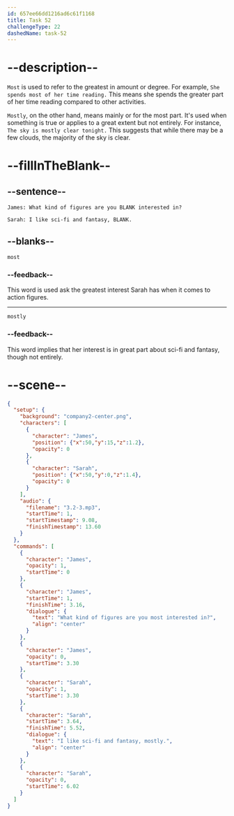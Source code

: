 ```yaml
---
id: 657ee66dd1216ad6c61f1168
title: Task 52
challengeType: 22
dashedName: task-52
---
```


<!-- (Audio) James: What kind of figures are you most interested in? Sarah: I like sci-fi and fantasy, mostly. -->

# --description--

`Most` is used to refer to the greatest in amount or degree. For example, `She spends most of her time reading.` This means she spends the greater part of her time reading compared to other activities.

`Mostly`, on the other hand, means mainly or for the most part. It's used when something is true or applies to a great extent but not entirely. For instance, `The sky is mostly clear tonight.` This suggests that while there may be a few clouds, the majority of the sky is clear.

# --fillInTheBlank--

## --sentence--

`James: What kind of figures are you BLANK interested in?`

`Sarah: I like sci-fi and fantasy, BLANK.`

## --blanks--

`most`

### --feedback--

This word is used ask the greatest interest Sarah has when it comes to action figures.

---

`mostly`

### --feedback--

This word implies that her interest is in great part about sci-fi and fantasy, though not entirely.


# --scene--

```json
{
  "setup": {
    "background": "company2-center.png",
    "characters": [
      {
        "character": "James",
        "position": {"x":50,"y":15,"z":1.2},
        "opacity": 0
      },
      {
        "character": "Sarah",
        "position": {"x":50,"y":0,"z":1.4},
        "opacity": 0
      }
    ],
    "audio": {
      "filename": "3.2-3.mp3",
      "startTime": 1,
      "startTimestamp": 9.08,
      "finishTimestamp": 13.60
    }
  },
  "commands": [
    {
      "character": "James",
      "opacity": 1,
      "startTime": 0
    },
    {
      "character": "James",
      "startTime": 1,
      "finishTime": 3.16,
      "dialogue": {
        "text": "What kind of figures are you most interested in?",
        "align": "center"
      }
    },
    {
      "character": "James",
      "opacity": 0,
      "startTime": 3.30
    },
    {
      "character": "Sarah",
      "opacity": 1,
      "startTime": 3.30
    },
    {
      "character": "Sarah",
      "startTime": 3.64,
      "finishTime": 5.52,
      "dialogue": {
        "text": "I like sci-fi and fantasy, mostly.",
        "align": "center"
      }
    },
    {
      "character": "Sarah",
      "opacity": 0,
      "startTime": 6.02
    }
  ]
}
```

